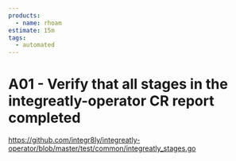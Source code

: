 ```yaml
---
products:
  - name: rhoam
estimate: 15m
tags:
  - automated
---
```


# A01 - Verify that all stages in the integreatly-operator CR report completed

https://github.com/integr8ly/integreatly-operator/blob/master/test/common/integreatly_stages.go
